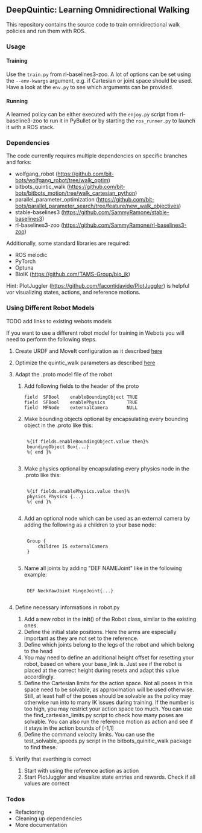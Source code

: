 ## DeepQuintic: Learning Omnidirectional Walking

This repository contains the source code to train omnidirectional walk policies and run them with ROS.

### Usage

#### Training

Use the `train.py` from rl-baselines3-zoo. A lot of options can be set using the `--env-kwargs` argument, e.g. if Cartesian or joint space should be used. Have a look at the `env.py` to see which arguments can be provided.

#### Running

A learned policy can be either executed with the `enjoy.py` script from rl-baseline3-zoo to run it in PyBullet or by starting the `ros_runner.py` to launch it with a ROS stack. 
 

### Dependencies

The code currently requires multiple dependencies on specific branches and forks:

- wolfgang_robot (https://github.com/bit-bots/wolfgang_robot/tree/walk_optim)
- bitbots_quintic_walk (https://github.com/bit-bots/bitbots_motion/tree/walk_cartesian_python)
- parallel_parameter_optimization (https://github.com/bit-bots/parallel_parameter_search/tree/feature/new_walk_objectives)
- stable-baselines3 (https://github.com/SammyRamone/stable-baselines3)
- rl-baselines3-zoo (https://github.com/SammyRamone/rl-baselines3-zoo)

Additionally, some standard libraries are required:
- ROS melodic
- PyTorch
- Optuna
- BioIK (https://github.com/TAMS-Group/bio_ik)

Hint: PlotJuggler (https://github.com/facontidavide/PlotJuggler) is helpful vor visualizing states, actions, and reference motions.

### Using Different Robot Models

TODO add links to existing webots models

If you want to use a different robot model for training in Webots you will need to perform the following steps.
1. Create URDF and MoveIt configuration as it described [here](https://github.com/bit-bots/humanoid_robots_ros2/blob/master/README.md)
2. Optimize the quintic_walk parameters as described [here](https://bit-bots.github.io/quintic_walk/)
3. Adapt the .proto model file of the robot
    1. Add following fields to the header of the proto
        <pre><code>field  SFBool    enableBoundingObject TRUE
       field  SFBool    enablePhysics        TRUE          
       field  MFNode    externalCamera       NULL
       </code></pre>
    2. Make bounding objects optional by encapsulating every bounding object in the .proto like this:
        <pre><code>
        %{if fields.enableBoundingObject.value then}%
        boundingObject Box{...}
        %{ end }%
        </code></pre>
    3. Make physics optional by encapsulating every physics node in the .proto like this:
        <pre><code>
        %{if fields.enablePhysics.value then}%
        physics Physics {...}
        %{ end }%
        </code></pre>
    4. Add an optional node which can be used as an external camera by adding the following as a children to your base node:
        <pre><code>
        Group {
            children IS externalCamera
        }
        </code></pre>
    5. Name all joints by adding "DEF NAMEJoint" like in the following example:
        <pre><code>
        DEF NeckYawJoint HingeJoint{...}
        </code></pre>
4. Define necessary informations in robot.py
    1. Add a new robot in the __init__() of the Robot class, similar to the existing ones.
    2. Define the initial state positions. Here the arms are especially important as they are not set to the reference.
    3. Define which joints belong to the legs of the robot and which belong to the head
    4. You may need to define an additional height offset for resetting your robot, based on where your base_link is. Just see if the robot is placed at the correct height during resets and adapt this value accordingly.
    5. Define the Cartesian limits for the action space. Not all poses in this space need to be solvable, as approximation will be used otherwise. Still, at least half of the poses should be solvable as the policy may otherwise run into to many IK issues during training. If the number is too high, you may restrict your action space too much. You can use the find_cartesian_limits.py script to check how many poses are solvable. You can also run the reference motion as action and see if it stays in the action bounds of [-1,1]
    6. Define the command velocity limits. You can use the test_solvable_speeds.py script in the bitbots_quinitic_walk package to find these.

5. Verify that everthing is correct
    1. Start with using the reference action as action
    2. Start PlotJuggler and visualize state entries and rewards. Check if all values are correct

### Todos
- Refactoring
- Cleaning up dependencies
- More documentation